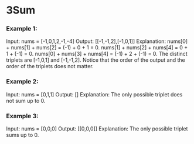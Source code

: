 # 3Sum

### Example 1:

Input: nums = [-1,0,1,2,-1,-4] Output: [[-1,-1,2],[-1,0,1]] Explanation: nums[0] + nums[1] + nums[2] = (-1) + 0 + 1 = 0. nums[1] + nums[2] + nums[4] = 0 + 1 + (-1) = 0. nums[0] + nums[3] + nums[4] = (-1) + 2 + (-1) = 0. The distinct triplets are [-1,0,1] and [-1,-1,2]. Notice that the order of the output and the order of the triplets does not matter.

### Example 2:

Input: nums = [0,1,1] Output: [] Explanation: The only possible triplet does not sum up to 0.

### Example 3:

Input: nums = [0,0,0] Output: [[0,0,0]] Explanation: The only possible triplet sums up to 0.
